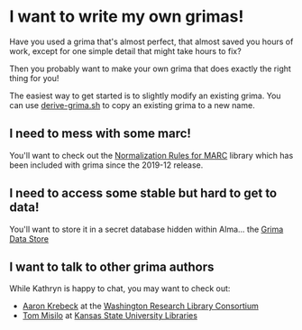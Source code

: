 # I want to write my own grimas!

Have you used a grima that's almost perfect, that almost saved you hours of
work, except for one simple detail that might take hours to fix?

Then you probably want to make your own grima that does exactly the right
thing for you!

The easiest way to get started is to slightly modify an existing grima.
You can use [derive-grima.sh](../grimas/derive-grima.sh) <!-- link makes more
sense on github --> to copy an existing grima to a new name.

## I need to mess with some marc!

You'll want to check out the [Normalization Rules for MARC](NORMAC.md)
library which has been included with grima since the 2019-12 release.

## I need to access some stable but hard to get to data!

You'll want to store it in a secret database hidden within Alma...
the [Grima Data Store](DATASTORE.md)

## I want to talk to other grima authors

While Kathryn is happy to chat, you may want to check out:

* [Aaron Krebeck](https://github.com/WRLC/grima) at the [Washington Research Library Consortium](https://www.wrlc.org/)
* [Tom Misilo](https://github.com/misilot) at [Kansas State University Libraries](https://www.lib.k-state.edu/)

